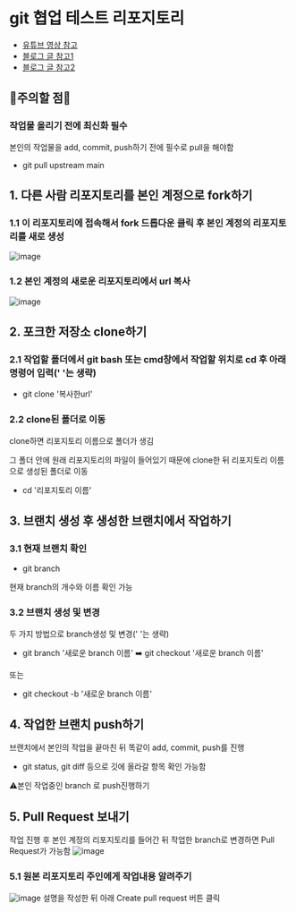 # git 협업 테스트 리포지토리
* [유튜브 영상 참고](https://www.youtube.com/watch?v=lxQ-9HQDmcE)
* [블로그 글 참고1](https://velog.io/@ygy0102/GIT-%EA%B9%83%ED%97%88%EB%B8%8C%EB%A1%9C-%ED%98%91%EC%97%85%ED%95%98%EA%B8%B0-Repository-%EA%B3%B5%EC%9C%A0-PR-merge)
* [블로그 글 참고2](https://12716.tistory.com/entry/Git-GitHub-%ED%98%91%EC%97%85%ED%95%98%EA%B8%B0)


## 🚨주의할 점🚨
### 작업물 올리기 전에 최신화 필수
본인의 작업물을 add, commit, push하기 전에 필수로 pull을 해야함
* git pull upstream main

## 1. 다른 사람 리포지토리를 본인 계정으로 fork하기

### 1.1 이 리포지토리에 접속해서 fork 드롭다운 클릭 후 본인 계정의 리포지토리를 새로 생성
![image](https://github.com/user-attachments/assets/be2a82d1-3b04-4e62-a494-8cb7a1475533)
### 1.2 본인 계정의 새로운 리포지토리에서 url 복사
![image](https://github.com/user-attachments/assets/a55fd56e-77d4-4b26-ad87-72be3dd74f80)

## 2. 포크한 저장소 clone하기

### 2.1 작업할 폴더에서 git bash 또는 cmd창에서 작업할 위치로 cd 후 아래 명령어 입력(' '는 생략)
* git clone '복사한url'


### 2.2 clone된 폴더로 이동
clone하면 리포지토리 이름으로 폴더가 생김

그 폴더 안에 원래 리포지토리의 파일이 들어있기 때문에 clone한 뒤 리포지토리 이름으로 생성된 폴더로 이동
* cd '리포지토리 이름'
## 3. 브랜치 생성 후 생성한 브랜치에서 작업하기

### 3.1 현재 브랜치 확인
* git branch

현재 branch의 개수와 이름 확인 가능

### 3.2 브랜치 생성 및 변경
두 가지 방법으로 branch생성 및 변경(' '는 생략)
* git branch '새로운 branch 이름' ➡️ git checkout '새로운 branch 이름'

또는
* git checkout -b '새로운 branch 이름'

## 4. 작업한 브랜치 push하기
브랜치에서 본인의 작업을 끝마친 뒤 똑같이 add, commit, push를 진행
* git status, git diff 등으로 깃에 올라갈 항목 확인 가능함

⚠️본인 작업중인 branch 로 push진행하기
   
## 5. Pull Request 보내기
작업 진행 후 본인 계정의 리포지토리를 들어간 뒤 작업한 branch로 변경하면 Pull Request가 가능함
![image](https://github.com/user-attachments/assets/87a5dd1b-489b-4cce-b797-927953ddfaae)

### 5.1 원본 리포지토리 주인에게 작업내용 알려주기
![image](https://github.com/user-attachments/assets/3419296e-7dc0-4cbe-ac4c-ae3c2bfec429)
설명을 작성한 뒤 아래 Create pull request 버튼 클릭

